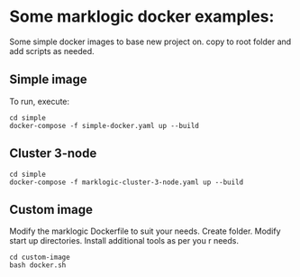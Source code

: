 # Some marklogic docker examples:

Some simple docker images to base new project on. copy to root folder and add
scripts as needed.

## Simple image

To run, execute:

    cd simple
    docker-compose -f simple-docker.yaml up --build

## Cluster 3-node

    cd simple
    docker-compose -f marklogic-cluster-3-node.yaml up --build

## Custom image

Modify the marklogic Dockerfile to suit your needs. Create folder. Modify start
up directories. Install additional tools as per you r needs.

    cd custom-image
    bash docker.sh

